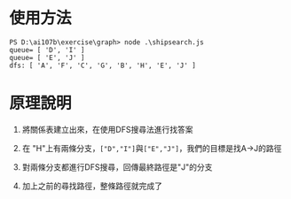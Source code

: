 # 使用方法

```
PS D:\ai107b\exercise\graph> node .\shipsearch.js
queue= [ 'D', 'I' ]
queue= [ 'E', 'J' ]
dfs: [ 'A', 'F', 'C', 'G', 'B', 'H', 'E', 'J' ]
```

# 原理說明

1. 將關係表建立出來，在使用DFS搜尋法進行找答案

2. 在 "H"上有兩條分支，`["D","I"]`與`["E","J"]`，我們的目標是找A→J的路徑

3. 對兩條分支都進行DFS搜尋，回傳最終路徑是"J"的分支

4. 加上之前的尋找路徑，整條路徑就完成了
